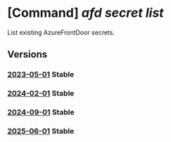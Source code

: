 # [Command] _afd secret list_

List existing AzureFrontDoor secrets.

## Versions

### [2023-05-01](/Resources/mgmt-plane/L3N1YnNjcmlwdGlvbnMve30vcmVzb3VyY2Vncm91cHMve30vcHJvdmlkZXJzL21pY3Jvc29mdC5jZG4vcHJvZmlsZXMve30vc2VjcmV0cw==/2023-05-01.xml) **Stable**

<!-- mgmt-plane /subscriptions/{}/resourcegroups/{}/providers/microsoft.cdn/profiles/{}/secrets 2023-05-01 -->

### [2024-02-01](/Resources/mgmt-plane/L3N1YnNjcmlwdGlvbnMve30vcmVzb3VyY2Vncm91cHMve30vcHJvdmlkZXJzL21pY3Jvc29mdC5jZG4vcHJvZmlsZXMve30vc2VjcmV0cw==/2024-02-01.xml) **Stable**

<!-- mgmt-plane /subscriptions/{}/resourcegroups/{}/providers/microsoft.cdn/profiles/{}/secrets 2024-02-01 -->

### [2024-09-01](/Resources/mgmt-plane/L3N1YnNjcmlwdGlvbnMve30vcmVzb3VyY2Vncm91cHMve30vcHJvdmlkZXJzL21pY3Jvc29mdC5jZG4vcHJvZmlsZXMve30vc2VjcmV0cw==/2024-09-01.xml) **Stable**

<!-- mgmt-plane /subscriptions/{}/resourcegroups/{}/providers/microsoft.cdn/profiles/{}/secrets 2024-09-01 -->

### [2025-06-01](/Resources/mgmt-plane/L3N1YnNjcmlwdGlvbnMve30vcmVzb3VyY2Vncm91cHMve30vcHJvdmlkZXJzL21pY3Jvc29mdC5jZG4vcHJvZmlsZXMve30vc2VjcmV0cw==/2025-06-01.xml) **Stable**

<!-- mgmt-plane /subscriptions/{}/resourcegroups/{}/providers/microsoft.cdn/profiles/{}/secrets 2025-06-01 -->
